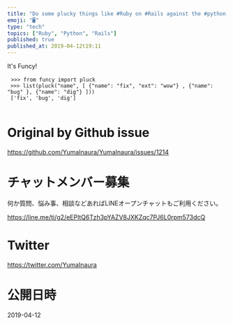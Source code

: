 ```yaml
---
title: "Do some plucky things like #Ruby on #Rails against the #python diction"
emoji: "🖥"
type: "tech"
topics: ["Ruby", "Python", "Rails"]
published: true
published_at: 2019-04-12t19:11
---
```


<p> It&#39;s Funcy! </p>

<pre> <code class="py">&gt;&gt;&gt; from funcy import pluck 
 &gt;&gt;&gt; list(pluck(&quot;name&quot;, [ {&quot;name&quot;: &quot;fix&quot;, &quot;ext&quot;: &quot;wow&quot;} , {&quot;name&quot;: &quot;bug&quot; }, {&quot;name&quot;: &quot;dig&quot;} ])) 
 [&#39;fix&#39;, &#39;bug&#39;, &#39;dig&#39;] 
</code> </pre>


# Original by Github issue

https://github.com/YumaInaura/YumaInaura/issues/1214








<!-- Update From Qiita API -->

# チャットメンバー募集


何か質問、悩み事、相談などあればLINEオープンチャットもご利用ください。

https://line.me/ti/g2/eEPltQ6Tzh3pYAZV8JXKZqc7PJ6L0rpm573dcQ





# Twitter


https://twitter.com/YumaInaura


<!-- Update From Qiita API -->



# 公開日時

2019-04-12
